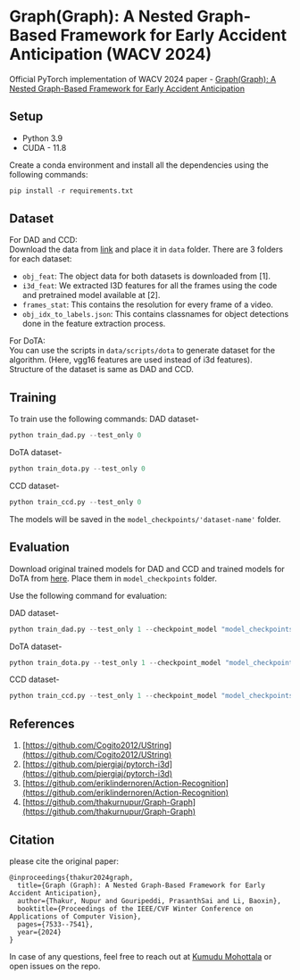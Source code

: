 # Graph(Graph): A Nested Graph-Based Framework for Early Accident Anticipation (WACV 2024)
Official PyTorch implementation of WACV 2024 paper - [Graph(Graph): A Nested Graph-Based Framework for Early Accident Anticipation](https://openaccess.thecvf.com/content/WACV2024/papers/Thakur_GraphGraph_A_Nested_Graph-Based_Framework_for_Early_Accident_Anticipation_WACV_2024_paper.pdf)

## Setup  
- Python 3.9
- CUDA - 11.8

Create a conda environment and install all the dependencies using the following commands: 
```python
pip install -r requirements.txt
```

## Dataset 
For DAD and CCD:<br>
Download the data from [link](https://drive.google.com/drive/folders/1BE_H_BXlOdSflsPxll8dftdB9CuqKRwg?usp=sharing) and place it in `data` folder. There are 3 folders for each dataset: 
- `obj_feat`: The object data for both datasets is downloaded from [1].
- `i3d_feat`: We extracted I3D features for all the frames using the code and pretrained model available at [2].
- `frames_stat`: This contains the resolution for every frame of a video.  
- `obj_idx_to_labels.json`: This contains classnames for object detections done in the feature extraction process.

For DoTA: <br>
You can use the scripts in `data/scripts/dota` to generate dataset for the algorithm. (Here, vgg16 features are used instead of i3d features).<br>
Structure of the dataset is same as DAD and CCD.

## Training
To train use the following commands: 
DAD dataset- 
```python
python train_dad.py --test_only 0  
```

DoTA dataset- 
```python
python train_dota.py --test_only 0  
```

CCD dataset- 
```python
python train_ccd.py --test_only 0 
```

The models will be saved in the `model_checkpoints/'dataset-name'` folder. 

## Evaluation 
Download original trained models for DAD and CCD and trained models for DoTA from [here](https://drive.google.com/drive/folders/19IiQy48Kv9VATZujpuWUPELFNThMVjP5?usp=sharing). Place them in `model_checkpoints` folder. 

Use the following command for evaluation: 

DAD dataset- 
```python
python train_dad.py --test_only 1 --checkpoint_model "model_checkpoints/dad_model.pth" 
```

DoTA dataset- 
```python
python train_dota.py --test_only 1 --checkpoint_model "model_checkpoints/dota_model.pth" 
```

CCD dataset- 
```python
python train_ccd.py --test_only 1 --checkpoint_model "model_checkpoints/ccd_model.pth"
```

## References
1. [https://github.com/Cogito2012/UString](https://github.com/Cogito2012/UString)
2. [https://github.com/piergiaj/pytorch-i3d](https://github.com/piergiaj/pytorch-i3d)
3. [https://github.com/eriklindernoren/Action-Recognition](https://github.com/eriklindernoren/Action-Recognition)
4. [https://github.com/thakurnupur/Graph-Graph](https://github.com/thakurnupur/Graph-Graph)

## Citation
please cite the original paper:
```
@inproceedings{thakur2024graph,
  title={Graph (Graph): A Nested Graph-Based Framework for Early Accident Anticipation},
  author={Thakur, Nupur and Gouripeddi, PrasanthSai and Li, Baoxin},
  booktitle={Proceedings of the IEEE/CVF Winter Conference on Applications of Computer Vision},
  pages={7533--7541},
  year={2024}
}
```
In case of any questions, feel free to reach out at [Kumudu Mohottala](kumudu.20@cse.mrt.ac.lk) or open issues on the repo.

